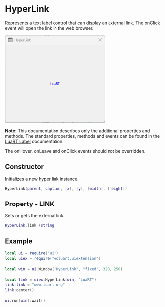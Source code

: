 # HyperLink

Represents a text label control that can display an external link. The onClick event will open the link in the web browser.

![hyperlink](/docs/hyperlink/hyperlink01.png)

**Note:**
This documentation describes only the additional properties and methods.
The standard properties, methods and events can be found in the [LuaRT Label](https://www.luart.org/doc/ui/Label.html) documentation.

The onHover, onLeave and onClick events should not be overridden.

## Constructor

Initializes a new hyper link instance.

```Lua
HyperLink(parent, caption, [x], [y], [width], [height])
```

## Property - LINK

Sets or gets the external link.

```Lua
HyperLink.link (string)
```

## Example

```Lua
local ui = require("ui")
local uiex = require("ecluart.uiextension")

local win = ui.Window("HyperLink", "fixed", 320, 250)

local link = uiex.HyperLink(win, "LuaRT")
link.link = "www.luart.org"
link:center()

ui.run(win):wait()
```
